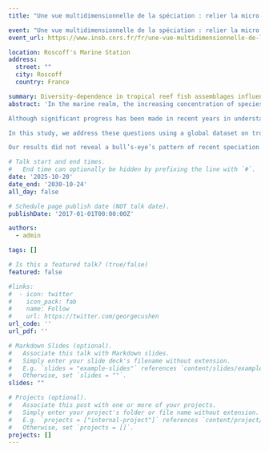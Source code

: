 ```yaml
---
title: "Une vue multidimensionnelle de la spéciation : relier la micro et la macroévolution"

event: "Une vue multidimensionnelle de la spéciation : relier la micro et la macroévolution"
event_url: https://www.insb.cnrs.fr/fr/une-vue-multidimensionnelle-de-la-speciation-relier-la-micro-et-la-macroevolution

location: Roscoff's Marine Station
address:
  street: ""
  city: Roscoff
  country: France

summary: Diversity-dependence in tropical reef fish assemblages influences spatial patterns of recent trait evolution rates
abstract: 'In the marine realm, the increasing concentration of species toward the Indo-Australian Archipelago (IAA) has been extensively studied, and numerous hypotheses have been proposed to explain this pronounced longitudinal diversity gradient. Numerous historical and evolutionary hypotheses have been proposed to explain the origin of this longitudinal gradient in marine diversity. A consensus has emerged that these hypotheses are not mutually exclusive, as the IAA has successively served as a center of accumulation, origination, and survival through geological time. 

Although significant progress has been made in recent years in understanding the origin of the longitudinal gradient in tropical marine fish diversity, several questions remain unexplored. For example, recent studies suggest that complex, resource-rich ecosystems such as coral reefs may promote the emergence of novel species and the evolution of traits by providing ecological opportunities. Conversely, other studies propose that diversity dependence and ecological saturation may limit species richness by constraining both diversification and trait evolution

In this study, we address these questions using a global dataset on tropical reef fish distribution, combined with species traits (body size, trophic level, and maximum depth range), and a super phylogeny of Actinopterygii. Our study stands out by looking at the most species-rich vertebrate assemblage on Earth (nearly 6,000 tropical reef fishes) while accounting for multiple potential drivers of spatial patterns of species richness, with a special emphasis on the influence of recent speciation and trait evolution. We estimated assemblage-level speciation rates across the world’s tropical marine ecoregions using tip speciation rates inferred from complementary approaches. Similarly, we estimated assemblage-level trait evolution rates for the three traits considered using the TR statistic, a derived metric of the DR statistic for quantitative traits (body size, maximum depth and trophic level). We employed a causal statistical approach that allowed us to simultaneously account for the potential influence of biotic and abiotic factors on recent speciation and trait evolution rates, and ultimately, on species richness. 

Our results did not reveal a bull’s-eye’s pattern of recent speciation and trait evolution rates centered on the IAA, as found for species richness. The Caribbean region in the Atlantic, while being four fold species poor compared to the IAA, displayed the greatest rates of recent speciation. Compared to the IAA, the Caribbean also concentrated species with greater rates of recent body size evolution. Last, whatever the biogeographic realms considered (Indo-Pacific, Atlantic, Tropical Eastern Pacific), our findings suggest that diversity-dependence mechanisms may have played an important role in shaping trait evolution related to the trophic level of tropical reef fishes.'

# Talk start and end times.
#   End time can optionally be hidden by prefixing the line with `#`.
date: '2025-10-20'
date_end: '2030-10-24'
all_day: false

# Schedule page publish date (NOT talk date).
publishDate: '2017-01-01T00:00:00Z'

authors:
  - admin

tags: []

# Is this a featured talk? (true/false)
featured: false

#links:
#  - icon: twitter
#    icon_pack: fab
#    name: Follow
#    url: https://twitter.com/georgecushen
url_code: ''
url_pdf: ''

# Markdown Slides (optional).
#   Associate this talk with Markdown slides.
#   Simply enter your slide deck's filename without extension.
#   E.g. `slides = "example-slides"` references `content/slides/example-slides.md`.
#   Otherwise, set `slides = ""`.
slides: ""

# Projects (optional).
#   Associate this post with one or more of your projects.
#   Simply enter your project's folder or file name without extension.
#   E.g. `projects = ["internal-project"]` references `content/project/deep-learning/index.md`.
#   Otherwise, set `projects = []`.
projects: []
---
```


